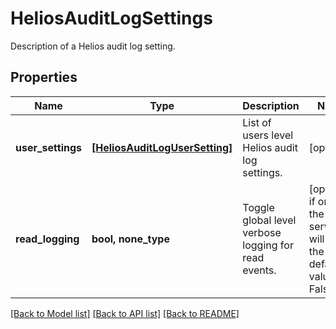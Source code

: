 # HeliosAuditLogSettings

Description of a Helios audit log setting.

## Properties
Name | Type | Description | Notes
------------ | ------------- | ------------- | -------------
**user_settings** | [**[HeliosAuditLogUserSetting]**](HeliosAuditLogUserSetting.md) | List of users level Helios audit log settings. | [optional] 
**read_logging** | **bool, none_type** | Toggle global level verbose logging for read events. | [optional]  if omitted the server will use the default value of False

[[Back to Model list]](../README.md#documentation-for-models) [[Back to API list]](../README.md#documentation-for-api-endpoints) [[Back to README]](../README.md)


